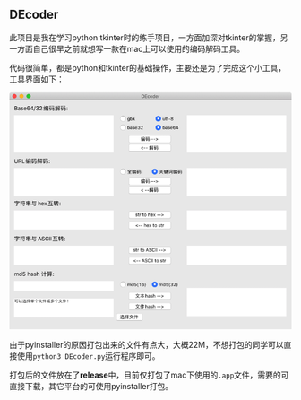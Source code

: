 ## DEcoder

此项目是我在学习python tkinter时的练手项目，一方面加深对tkinter的掌握，另一方面自己很早之前就想写一款在mac上可以使用的编码解码工具。

代码很简单，都是python和tkinter的基础操作，主要还是为了完成这个小工具，工具界面如下：

![](./assert/img.png)

由于pyinstaller的原因打包出来的文件有点大，大概22M，不想打包的同学可以直接使用`python3 DEcoder.py`运行程序即可。

打包后的文件放在了**release**中，目前仅打包了mac下使用的`.app`文件，需要的可直接下载，其它平台的可使用pyinstaller打包。
